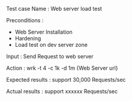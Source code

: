 Test case Name : Web server load test 

Preconditions : 
- Web Server Installation 
- Hardening
- Load test on dev server zone

Input : Send Request to web server

Action : wrk -t 4 -c 1k -d 1m {Web Server url}

Expected results : support 30,000 Requests/sec

Actual results : support xxxxxx Requests/sec

